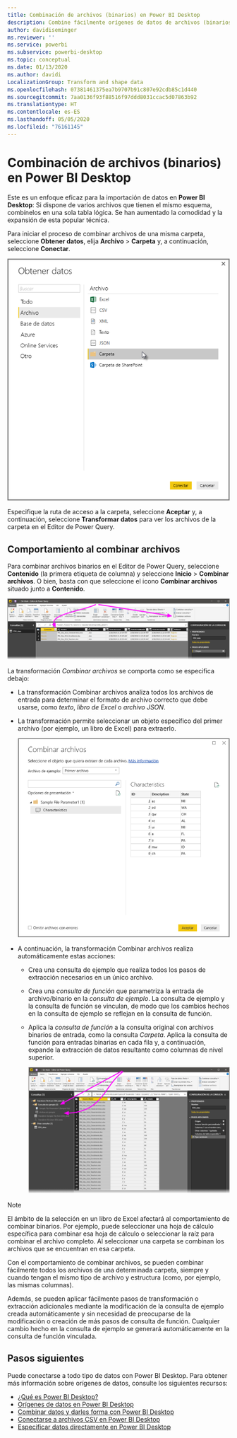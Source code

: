 ```yaml
---
title: Combinación de archivos (binarios) en Power BI Desktop
description: Combine fácilmente orígenes de datos de archivos (binarios) en Power BI Desktop
author: davidiseminger
ms.reviewer: ''
ms.service: powerbi
ms.subservice: powerbi-desktop
ms.topic: conceptual
ms.date: 01/13/2020
ms.author: davidi
LocalizationGroup: Transform and shape data
ms.openlocfilehash: 07381461375ea7b9707b91c807e92cdb85c1d440
ms.sourcegitcommit: 7aa0136f93f88516f97ddd8031ccac5d07863b92
ms.translationtype: HT
ms.contentlocale: es-ES
ms.lasthandoff: 05/05/2020
ms.locfileid: "76161145"
---
```

# <a name="combine-files-binaries-in-power-bi-desktop"></a>Combinación de archivos (binarios) en Power BI Desktop

Este es un enfoque eficaz para la importación de datos en **Power BI Desktop**: Si dispone de varios archivos que tienen el mismo esquema, combínelos en una sola tabla lógica. Se han aumentado la comodidad y la expansión de esta popular técnica.

Para iniciar el proceso de combinar archivos de una misma carpeta, seleccione **Obtener datos**, elija **Archivo** > **Carpeta** y, a continuación, seleccione **Conectar**.

![Conectarse al archivo de carpetas, cuadro de diálogo Obtener datos, Power BI Desktop](media/desktop-combine-binaries/combine-binaries_1.png)

Especifique la ruta de acceso a la carpeta, seleccione **Aceptar** y, a continuación, seleccione **Transformar datos** para ver los archivos de la carpeta en el Editor de Power Query.

## <a name="combine-files-behavior"></a>Comportamiento al combinar archivos

Para combinar archivos binarios en el Editor de Power Query, seleccione **Contenido** (la primera etiqueta de columna) y seleccione **Inicio** > **Combinar archivos**. O bien, basta con que seleccione el icono **Combinar archivos** situado junto a **Contenido**.

![Comando Combinar archivos, Editor de Power Query, Power BI Desktop](media/desktop-combine-binaries/combine-binaries_2a.png)

La transformación *Combinar archivos* se comporta como se especifica debajo:

* La transformación Combinar archivos analiza todos los archivos de entrada para determinar el formato de archivo correcto que debe usarse, como *texto*, *libro de Excel* o *archivo JSON*.
* La transformación permite seleccionar un objeto específico del primer archivo (por ejemplo, un libro de Excel) para extraerlo.
  
  ![Cuadro de diálogo Combinar archivos, Editor de Power Query, Power BI Desktop](media/desktop-combine-binaries/combine-binaries_3.png)
* A continuación, la transformación Combinar archivos realiza automáticamente estas acciones:
  
  * Crea una consulta de ejemplo que realiza todos los pasos de extracción necesarios en un único archivo.
  * Crea una *consulta de función* que parametriza la entrada de archivo/binario en la *consulta de ejemplo*. La consulta de ejemplo y la consulta de función se vinculan, de modo que los cambios hechos en la consulta de ejemplo se reflejan en la consulta de función.
  * Aplica la *consulta de función* a la consulta original con archivos binarios de entrada, como la consulta *Carpeta*. Aplica la consulta de función para entradas binarias en cada fila y, a continuación, expande la extracción de datos resultante como columnas de nivel superior.

    ![Resultados de la transformación Combinar archivos, Editor de Power Query, Power BI Desktop](media/desktop-combine-binaries/combine-binaries_4.png)

> [!NOTE]
> El ámbito de la selección en un libro de Excel afectará al comportamiento de combinar binarios. Por ejemplo, puede seleccionar una hoja de cálculo específica para combinar esa hoja de cálculo o seleccionar la raíz para combinar el archivo completo. Al seleccionar una carpeta se combinan los archivos que se encuentran en esa carpeta. 

Con el comportamiento de combinar archivos, se pueden combinar fácilmente todos los archivos de una determinada carpeta, siempre y cuando tengan el mismo tipo de archivo y estructura (como, por ejemplo, las mismas columnas).

Además, se pueden aplicar fácilmente pasos de transformación o extracción adicionales mediante la modificación de la consulta de ejemplo creada automáticamente y sin necesidad de preocuparse de la modificación o creación de más pasos de consulta de función. Cualquier cambio hecho en la consulta de ejemplo se generará automáticamente en la consulta de función vinculada.

## <a name="next-steps"></a>Pasos siguientes

Puede conectarse a todo tipo de datos con Power BI Desktop. Para obtener más información sobre orígenes de datos, consulte los siguientes recursos:

* [¿Qué es Power BI Desktop?](desktop-what-is-desktop.md)
* [Orígenes de datos en Power BI Desktop](desktop-data-sources.md)
* [Combinar datos y darles forma con Power BI Desktop](desktop-shape-and-combine-data.md)
* [Conectarse a archivos CSV en Power BI Desktop](desktop-connect-csv.md)
* [Especificar datos directamente en Power BI Desktop](desktop-enter-data-directly-into-desktop.md)
